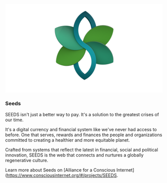 ![seeds logo](./img/seeds.png)

### Seeds

SEEDS isn't just a better way to pay. It's a solution to the greatest crises of our time. 

It's a digital currency and financial system like we've never had access to before. One that serves, rewards and finances the people and organizations committed to creating a healthier and more equitable planet. 

Crafted from systems that reflect the latest in financial, social and political innovation, SEEDS is the web that connects and nurtures a globally regenerative culture.

Learn more about Seeds on [Alliance for a Conscious Internet](https://www.consciousinternet.org/#/projects/SEEDS.